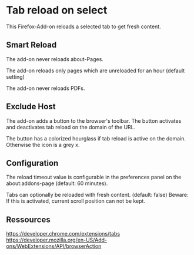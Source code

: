 # Tab reload on select

This Firefox-Add-on reloads a selected tab to get fresh content.

## Smart Reload

The add-on never reloads about-Pages.

The add-on reloads only pages which are unreloaded for an hour (default setting)

The add-on never reloads PDFs.

## Exclude Host

The add-on adds a button to the browser's toolbar. The button activates and deactivates tab reload on the domain of the URL.

The button has a colorized hourglass if tab reload is active on the domain.
Otherwise the icon is a grey x.

## Configuration

The reload timeout value is configurable in the preferences panel on the about:addons-page (default: 60 minutes).

Tabs can optionally be reloaded with fresh content. (default: false)
Beware: If this is activated, current scroll position can not be kept.

## Ressources

https://developer.chrome.com/extensions/tabs
https://developer.mozilla.org/en-US/Add-ons/WebExtensions/API/browserAction
